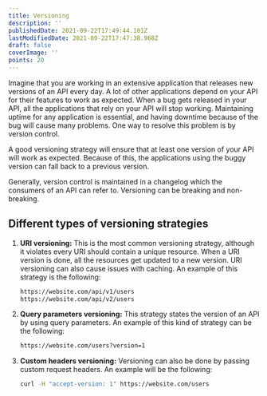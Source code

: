 ```yaml
---
title: Versioning
description: ''
publishedDate: 2021-09-22T17:49:44.101Z
lastModifiedDate: 2021-09-22T17:47:38.968Z
draft: false
coverImage: ''
points: 20
---
```


Imagine that you are working in an extensive application that releases new versions of an API every day. A lot of other applications depend on your API for their features to work as expected. When a bug gets released in your API, all the applications that rely on your API will stop working. Maintaining uptime for any application is essential, and having downtime because of the bug will cause many problems. One way to resolve this problem is by version control.

A good versioning strategy will ensure that at least one version of your API will work as expected. Because of this, the applications using the buggy version can fall back to a previous version.

Generally, version control is maintained in a changelog which the consumers of an API can refer to. Versioning can be breaking and non-breaking.

## Different types of versioning strategies

1. **URI versioning:** This is the most common versioning strategy, although it violates every URI should contain a unique resource. When a URI version is done, all the resources get updated to a new version. URI versioning can also cause issues with caching. An example of this strategy is the following:

    ```bash
    https://website.com/api/v1/users
    https://website.com/api/v2/users
    ```

2. **Query parameters versioning:** This strategy states the version of an API by using query parameters. An example of this kind of strategy can be the following:

    ```bash
    https://website.com/users?version=1
    ```

3. **Custom headers versioning:** Versioning can also be done by passing custom request headers. An example will be the following:

    ```bash
    curl -H "accept-version: 1" https://website.com/users
    ```
